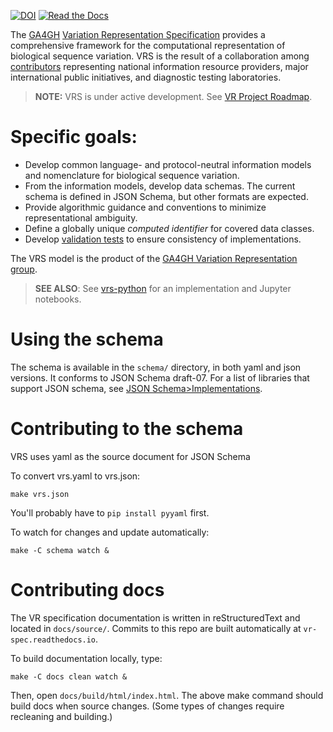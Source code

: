 [![DOI](https://zenodo.org/badge/67005248.svg)](https://zenodo.org/badge/latestdoi/67005248)
[![Read the Docs](https://img.shields.io/readthedocs/vr-spec/1.1)](https://vr-spec.readthedocs.io/en/1.1)

The [GA4GH](https://www.ga4gh.org/) [Variation Representation
Specification](https://vr-spec.readthedocs.io/) provides a
comprehensive framework for the computational representation of
biological sequence variation.  VRS is the result of a
collaboration among [contributors](CONTRIBUTORS.md) representing
national information resource providers, major international public
initiatives, and diagnostic testing laboratories.


> **NOTE:** VRS is under active development.  See [VR 
> Project Roadmap](https://github.com/orgs/ga4gh/projects/5).


# Specific goals:

* Develop common language- and protocol-neutral information models and
  nomenclature for biological sequence variation.
* From the information models, develop data schemas.  The current
  schema is defined in JSON Schema, but other formats are expected.
* Provide algorithmic guidance and conventions to minimize
  representational ambiguity.
* Define a globally unique *computed identifier* for covered data
  classes.
* Develop [validation
  tests](https://github.com/ga4gh/vr-spec/tests/validation) to ensure
  consistency of implementations.

The VRS model is the product of the [GA4GH Variation Representation
group](https://ga4gh-gks.github.io/variant_representation.html).


> **SEE ALSO**: See [vrs-python](https://github.com/ga4gh/vrs-python)
> for an implementation and Jupyter notebooks.


# Using the schema

The schema is available in the `schema/` directory, in both yaml and
json versions.  It conforms to JSON Schema draft-07.  For a list of
libraries that support JSON schema, see [JSON
Schema>Implementations](https://json-schema.org/implementations.html).



# Contributing to the schema

VRS uses yaml as the source document for JSON Schema

To convert vrs.yaml to vrs.json:

    make vrs.json

You'll probably have to `pip install pyyaml` first.

To watch for changes and update automatically:

    make -C schema watch &


# Contributing docs

The VR specification documentation is written in reStructuredText and
located in `docs/source/`.  Commits to this repo are built
automatically at `vr-spec.readthedocs.io`. 

To build documentation locally, type:

    make -C docs clean watch &
	
Then, open `docs/build/html/index.html`.  The above make command
should build docs when source changes. (Some types of changes require
recleaning and building.)
